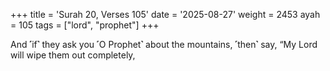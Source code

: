 +++
title = 'Surah 20, Verses 105'
date = '2025-08-27'
weight = 2453
ayah = 105
tags = ["lord", "prophet"]
+++

And ˹if˺ they ask you ˹O Prophet˺ about the mountains, ˹then˺ say, “My Lord will wipe them out completely,